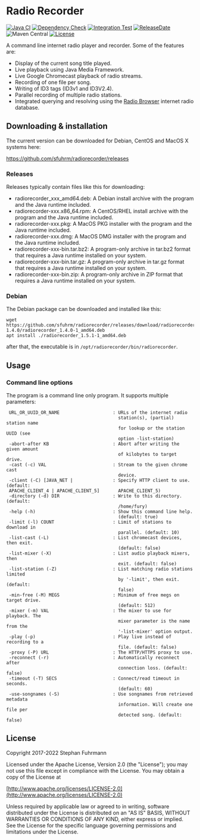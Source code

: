 Radio Recorder
===================
[![Java CI](https://github.com/sfuhrm/radiorecorder/actions/workflows/maven.yml/badge.svg)](https://github.com/sfuhrm/radiorecorder/actions/workflows/maven.yml)
[![Dependency Check](https://github.com/sfuhrm/radiorecorder/actions/workflows/dependency-check.yml/badge.svg)](https://github.com/sfuhrm/radiorecorder/actions/workflows/dependency-check.yml)
[![Integration Test](https://github.com/sfuhrm/radiorecorder/actions/workflows/maven-integration.yml/badge.svg)](https://github.com/sfuhrm/radiorecorder/actions/workflows/maven-integration.yml)
[![ReleaseDate](https://img.shields.io/github/release-date/sfuhrm/radiorecorder)](https://github.com/sfuhrm/radiorecorder/releases)
![Maven Central](https://img.shields.io/maven-central/v/de.sfuhrm/radiorecorder)
[![License](https://img.shields.io/badge/License-Apache%202.0-blue.svg)](https://opensource.org/licenses/Apache-2.0)

A command line internet radio player and recorder.
Some of the features are:
* Display of the current song title played.
* Live playback using Java Media Framework.
* Live Google Chromecast playback of radio streams.
* Recording of one file per song.
* Writing of ID3 tags (ID3v1 and ID3V2.4).
* Parallel recording of multiple radio stations.
* Integrated querying and resolving using the [Radio Browser](https://www.radio-browser.info/) internet radio database.

## Downloading & installation

The current version can be downloaded for Debian, CentOS and MacOS X systems here:

https://github.com/sfuhrm/radiorecorder/releases

### Releases

Releases typically contain files like this for downloading:

* radiorecorder_xxx_amd64.deb: A Debian install archive with the program and the Java runtime included. 
* radiorecorder-xxx.x86_64.rpm: A CentOS/RHEL install archive with the program and the Java runtime included. 
* radiorecorder-xxx.pkg: A MacOS PKG installer with the program and the Java runtime included.
* radiorecorder-xxx.dmg: A MacOS DMG installer with the program and the Java runtime included.
* radiorecorder-xxx-bin.tar.bz2: A program-only archive in tar.bz2 format that requires a Java runtime installed on your system.
* radiorecorder-xxx-bin.tar.gz: A program-only archive in tar.gz format that requires a Java runtime installed on your system.
* radiorecorder-xxx-bin.zip: A program-only archive in ZIP format that requires a Java runtime installed on your system.

### Debian

The Debian package can be downloaded and installed like this:

```shell
wget https://github.com/sfuhrm/radiorecorder/releases/download/radiorecorder-1.4.0/radiorecorder_1.4.0-1_amd64.deb
apt install ./radiorecorder_1.5.1-1_amd64.deb
```

after that, the executable is in `/opt/radiorecorder/bin/radiorecorder`.

## Usage

### Command line options

The program is a command line only program. It supports multiple parameters:

```
 URL_OR_UUID_OR_NAME                    : URLs of the internet radio
                                          station(s), (partial) station name
                                          for lookup or the station UUID (see
                                          option -list-station)
 -abort-after KB                        : Abort after writing the given amount
                                          of kilobytes to target drive.
 -cast (-c) VAL                         : Stream to the given chrome cast
                                          device.
 -client (-C) [JAVA_NET |               : Specify HTTP client to use. (default:
 APACHE_CLIENT_4 | APACHE_CLIENT_5]       APACHE_CLIENT_5)
 -directory (-d) DIR                    : Write to this directory. (default:
                                          /home/fury)
 -help (-h)                             : Show this command line help.
                                          (default: true)
 -limit (-l) COUNT                      : Limit of stations to download in
                                          parallel. (default: 10)
 -list-cast (-L)                        : List chromecast devices, then exit.
                                          (default: false)
 -list-mixer (-X)                       : List audio playback mixers, then
                                          exit. (default: false)
 -list-station (-Z)                     : List matching radio stations limited
                                          by '-limit', then exit. (default:
                                          false)
 -min-free (-M) MEGS                    : Minimum of free megs on target drive.
                                          (default: 512)
 -mixer (-m) VAL                        : The mixer to use for playback. The
                                          mixer parameter is the name from the
                                          '-list-mixer' option output.
 -play (-p)                             : Play live instead of recording to a
                                          file. (default: false)
 -proxy (-P) URL                        : The HTTP/HTTPS proxy to use.
 -reconnect (-r)                        : Automatically reconnect after
                                          connection loss. (default: false)
 -timeout (-T) SECS                     : Connect/read timeout in seconds.
                                          (default: 60)
 -use-songnames (-S)                    : Use songnames from retrieved metadata
                                          information. Will create one file per
                                          detected song. (default: false)
```

## License

Copyright 2017-2022 Stephan Fuhrmann

Licensed under the Apache License, Version 2.0 (the "License");
you may not use this file except in compliance with the License.
You may obtain a copy of the License at

   [http://www.apache.org/licenses/LICENSE-2.0](http://www.apache.org/licenses/LICENSE-2.0)

Unless required by applicable law or agreed to in writing, software
distributed under the License is distributed on an "AS IS" BASIS,
WITHOUT WARRANTIES OR CONDITIONS OF ANY KIND, either express or implied.
See the License for the specific language governing permissions and
limitations under the License. 
